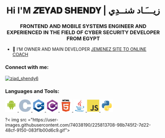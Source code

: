 <h1 align="center">Hi I'M 𝒁𝐄𝐘𝐀𝐃 𝐒𝐇𝐄𝐍𝐃𝐘 | زيـــَـاد شنــدِي
</h1>
<h3 align="center">FRONTEND AND MOBILE SYSTEMS ENGINEER AND EXPERIENCED IN THE FIELD OF CYBER SECURITY DEVELOPER FROM EGYPT</h3>

- 🔭 I’M OWNER AND MAIN DEVELOPER [JEMENEZ SITE TO ONLINE COACH](https://l.instagram.com/?u=https%3A%2F%2Fjemenezfit.github.io%2Fjemenez.%2F%3Ffbclid%3DPAZXh0bgNhZW0CMTEAAaeddembD0MEIgRViQPEmRqDfjMdRejq1n5MOVHTyqtME__cIG1PIwBqME7bIA_aem_LIaFVsVeK_2bcg9U4PpI7A&e=AT3KEatDdiIv58PMV2WuMMz7PgL5BOCGjCAwXXu9HEvmEjrD_Urw4OaVdPVqu1eu1VX0W0-Bk_oQrZHXTxQHS1Qo5bu7_ciK8YiRa8Y)
<h3 align="left">Connect with me:</h3>
<p align="left">
<a href="https://instagram.com/ziad_shendy6" target="blank"><img align="center" src="https://raw.githubusercontent.com/rahuldkjain/github-profile-readme-generator/master/src/images/icons/Social/instagram.svg" alt="ziad_shendy6" height="30" width="40" /></a>
</p>

<h3 align="left">Languages and Tools:</h3>
<p align="left"> <a href="https://developer.android.com" target="_blank" rel="noreferrer"> <img src="https://raw.githubusercontent.com/devicons/devicon/master/icons/android/android-original-wordmark.svg" alt="android" width="40" height="40"/> </a> <a href="https://www.cprogramming.com/" target="_blank" rel="noreferrer"> <img src="https://raw.githubusercontent.com/devicons/devicon/master/icons/c/c-original.svg" alt="c" width="40" height="40"/> </a> <a href="https://www.w3schools.com/cpp/" target="_blank" rel="noreferrer"> <img src="https://raw.githubusercontent.com/devicons/devicon/master/icons/cplusplus/cplusplus-original.svg" alt="cplusplus" width="40" height="40"/> </a> <a href="https://www.w3schools.com/cs/" target="_blank" rel="noreferrer"> <img src="https://raw.githubusercontent.com/devicons/devicon/master/icons/csharp/csharp-original.svg" alt="csharp" width="40" height="40"/> </a> <a href="https://www.w3.org/html/" target="_blank" rel="noreferrer"> <img src="https://raw.githubusercontent.com/devicons/devicon/master/icons/html5/html5-original-wordmark.svg" alt="html5" width="40" height="40"/> </a> <a href="https://www.java.com" target="_blank" rel="noreferrer"> <img src="https://raw.githubusercontent.com/devicons/devicon/master/icons/java/java-original.svg" alt="java" width="40" height="40"/> </a> <a href="https://developer.mozilla.org/en-US/docs/Web/JavaScript" target="_blank" rel="noreferrer"> <img src="https://raw.githubusercontent.com/devicons/devicon/master/icons/javascript/javascript-original.svg" alt="javascript" width="40" height="40"/> </a> <a href="https://www.python.org" target="_blank" rel="noreferrer"> <img src="https://raw.githubusercontent.com/devicons/devicon/master/icons/python/python-original.svg" alt="python" width="40" height="40"/> </a> </p>?< img src ="https://user-images.githubusercontent.com/74038190/225813708-98b745f2-7d22-48cf-9150-083f1b00d6c9.gif">
